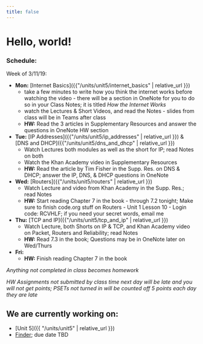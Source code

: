 ```yaml
---
title: false
---
```


# Hello, world!

### Schedule:

Week of 3/11/19:
  - **Mon:** [Internet Basics]({{"/units/unit5/internet_basics" | relative_url }})
    - take a few minutes to write how you think the internet works before watching the video  - there will be a section in OneNote for you to do so in your Class Notes; it is titled *How the Internet Works*
    - watch the Lectures & Short Videos, and read the Notes - slides from class will be in Teams after class
    - **HW:** Read the 3 articles in Supplementary Resources and answer the questions in OneNote HW section
  - **Tue:** [IP Addresses]({{"/units/unit5/ip_addresses" | relative_url }}) & [DNS and DHCP]({{"/units/unit5/dns_and_dhcp" | relative_url }})
    - Watch Lectures both modules as well as the short for IP; read Notes on both
    - Watch the Khan Academy video in Supplementary Resources
    - **HW:** Read the article by Tim Fisher in the Supp. Res. on DNS & DHCP; answer the IP, DNS, & DHCP questions in OneNote
  - **Wed:** [Routers]({{"/units/unit5/routers" | relative_url }})
    - Watch Lecture and video from Khan Academy in the Supp. Res.; read Notes
    - **HW:** Start reading Chapter 7 in the book - through 7.2 tonight; Make sure to finish code.org stuff on Routers - Unit 1 Lesson 10 - Login code: RCVHLF; if you need your secret words, email me
  - **Thu:** [TCP and IP]({{"/units/unit5/tcp_and_ip" | relative_url }})
    - Watch Lecture, both Shorts on IP & TCP, and Khan Academy video on Packet, Routers and Reliability; read Notes
    - **HW:** Read 7.3 in the book; Questions may be in OneNote later on Wed/Thurs
  - **Fri:**
    - **HW:** Finish reading Chapter 7 in the book

  *Anything not completed in class becomes homework*

  *HW Assignments not submitted by class time next day will be late and you will not get points; PSETs not turned in will be counted off 5 points each day they are late*


## We are currently working on:
* [Unit 5]({{ "/units/unit5" | relative_url }})
* [Finder](https://docs.cs50.net/2018/ap/problems/finder/finder.html); due date TBD


<!--
This is CS50 AP, Harvard University's introduction to the intellectual enterprises of computer science and the art of programming for students in high school, which satisfies the College Board's new AP CS Principles curriculum framework.
-->
<!--
<iframe src="https://www.youtube.com/embed/tZxLMIk_SaY?playlist=GAB6Gm7pTTA"></iframe>
-->

